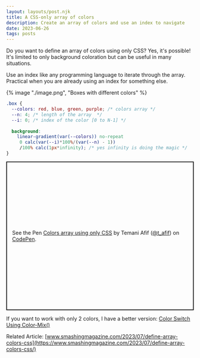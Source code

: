 ```yaml
---
layout: layouts/post.njk
title: A CSS-only array of colors
description: Create an array of colors and use an index to navigate 
date: 2023-06-26
tags: posts
---
```


Do you want to define an array of colors using only CSS? Yes, it's possible! It's limited to only background coloration but can be useful in many situations.

Use an index like any programming language to iterate through the array. Practical when you are already using an index for something else.


{% image "./image.png", "Boxes with different colors" %}

```css
.box {
  --colors: red, blue, green, purple; /* colors array */
  --n: 4; /* length of the array  */
  --i: 0; /* index of the color [0 to N-1] */
  
  background:
    linear-gradient(var(--colors)) no-repeat
     0 calc(var(--i)*100%/(var(--n) - 1))
     /100% calc(1px*infinity); /* yes infinity is doing the magic */
}
```

<p class="codepen" data-height="400" data-default-tab="result" data-slug-hash="KKrNYyp" data-preview="true" data-user="t_afif" style="height: 400px; box-sizing: border-box; display: flex; align-items: center; justify-content: center; border: 2px solid; margin: 1em 0; padding: 1em;">
  <span>See the Pen <a href="https://codepen.io/t_afif/pen/KKrNYyp">
  Colors array using only CSS</a> by Temani Afif (<a href="https://codepen.io/t_afif">@t_afif</a>)
  on <a href="https://codepen.io">CodePen</a>.</span>
</p>
<script async src="https://cpwebassets.codepen.io/assets/embed/ei.js"></script>

If you want to work with only 2 colors, I have a better version: [Color Switch Using Color-Mix()](/color-switch-color-mix/)


Related Article: [www.smashingmagazine.com/2023/07/define-array-colors-css](https://www.smashingmagazine.com/2023/07/define-array-colors-css/)